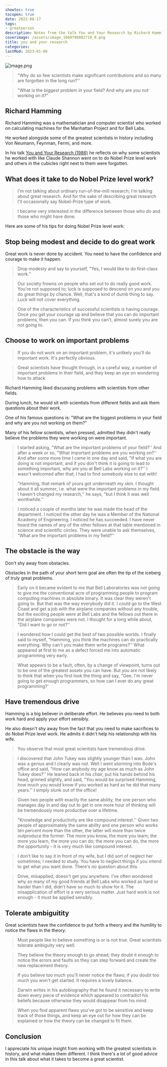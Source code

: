 ```yaml
---
showtoc: true
tocopen: true
date: 2022-08-17
tags:
- greatperson
description: Notes from the talk You and Your Research by Richard Hamming, about how to do Nobel Prize level work.
coverimage: /assets/image_1660798082719_0.png
title: you and your research
categories:
lastMod: 2023-01-06
---
```

![image.png](/assets/image_1660798082719_0.png)

> "Why do so few scientists make significant contributions and so many are forgotten in the long run?''

> "What is the biggest problem in your field? And why are you not working on it?"

## Richard Hamming

Richard Hamming was a mathematician and computer scientist who worked on calculating machines for the Manhattan Project and for Bell Labs.

He worked alongside some of the greatest scientists in history including Von Neumann, Feynman, Fermi, and more.

In his talk [You and Your Research (1986)](https://www.cs.virginia.edu/~robins/YouAndYourResearch.html) he reflects on why some scientists he worked with like Claude Shannon went on to do Nobel Prize level work and others in the cubicles right next to them were forgotten.

## What does it take to do Nobel Prize level work?

> I'm not talking about ordinary run-of-the-mill research; I'm talking about great research. And for the sake of describing great research I'll occasionally say Nobel-Prize type of work.

> I became very interested in the difference between those who do and those who might have done.

Here are some of his tips for doing Nobel Prize level work:

## Stop being modest and decide to do great work

Great work is never done by accident. You need to have the confidence and courage to make it happen.

> Drop modesty and say to yourself, "Yes, I would like to do first-class work.''

> Our society frowns on people who set out to do really good work. You're not supposed to; luck is supposed to descend on you and you do great things by chance. Well, that's a kind of dumb thing to say. Luck will not cover everything.

> One of the characteristics of successful scientists is having courage. Once you get your courage up and believe that you can do important problems, then you can. If you think you can't, almost surely you are not going to.

## Choose to work on important problems

> If you do not work on an important problem, it's unlikely you'll do important work. It's perfectly obvious.

> Great scientists have thought through, in a careful way, a number of important problems in their field, and they keep an eye on wondering how to attack

Richard Hamming liked discussing problems with scientists from other fields.

During lunch, he would sit with scientists from different fields and ask them questions about their work.

One of his famous questions is: "What are the biggest problems in your field and why are you not working on them?"

Many of his fellow scientists, when pressed, admitted they didn't really believe the problems they were working on were important.

> I started asking, "What are the important problems of your field?'' And after a week or so, "What important problems are you working on?'' And after some more time I came in one day and said, "If what you are doing is not important, and if you don't think it is going to lead to something important, why are you at Bell Labs working on it?'' I wasn't welcomed after that; I had to find somebody else to eat with!

> "Hamming, that remark of yours got underneath my skin. I thought about it all summer, i.e. what were the important problems in my field. I haven't changed my research,'' he says, "but I think it was well worthwhile.''

> I noticed a couple of months later he was made the head of the department. I noticed the other day he was a Member of the National Academy of Engineering. I noticed he has succeeded. I have never heard the names of any of the other fellows at that table mentioned in science and scientific circles. They were unable to ask themselves, "What are the important problems in my field?''

## The obstacle is the way

Don't shy away from obstacles.

Obstacles in the path of your short term goal are often the tip of the iceberg of truly great problems.

> Early on it became evident to me that Bell Laboratories was not going to give me the conventional acre of programming people to program computing machines in absolute binary. It was clear they weren't going to. But that was the way everybody did it. I could go to the West Coast and get a job with the airplane companies without any trouble, but the exciting people were at Bell Labs and the fellows out there in the airplane companies were not. I thought for a long while about, "Did I want to go or not?''

> I wondered how I could get the best of two possible worlds. I finally said to myself, "Hamming, you think the machines can do practically everything. Why can't you make them write programs?'' What appeared at first to me as a defect forced me into automatic programming very early.

> What appears to be a fault, often, by a change of viewpoint, turns out to be one of the greatest assets you can have. But you are not likely to think that when you first look the thing and say, "Gee, I'm never going to get enough programmers, so how can I ever do any great programming?'

## Have tremendous drive

Hamming is a big believer in deliberate effort. He believes you need to both work hard and apply your effort sensibly.

He also doesn't shy away from the fact that you need to make sacrifices to do Nobel Prize level work. He admits it didn't help his relationship with his wife.

> You observe that most great scientists have tremendous drive.

> I discovered that John Tukey was slightly younger than I was. John was a genius and I clearly was not. Well I went storming into Bode's office and said, "How can anybody my age know as much as John Tukey does?'' He leaned back in his chair, put his hands behind his head, grinned slightly, and said, "You would be surprised Hamming, how much you would know if you worked as hard as he did that many years.'' I simply slunk out of the office!

> Given two people with exactly the same ability, the one person who manages day in and day out to get in one more hour of thinking will be tremendously more productive over a lifetime.

> "Knowledge and productivity are like compound interest.'' Given two people of approximately the same ability and one person who works ten percent more than the other, the latter will more than twice outproduce the former. The more you know, the more you learn; the more you learn, the more you can do; the more you can do, the more the opportunity - it is very much like compound interest.

> I don't like to say it in front of my wife, but I did sort of neglect her sometimes; I needed to study. You have to neglect things if you intend to get what you want done. There's no question about this.

> Drive, misapplied, doesn't get you anywhere. I've often wondered why so many of my good friends at Bell Labs who worked as hard or harder than I did, didn't have so much to show for it. The misapplication of effort is a very serious matter. Just hard work is not enough - it must be applied sensibly.

## Tolerate ambiguitity

Great scientists have the confidence to put forth a theory and the humility to notice the flaws in the theory.

> Most people like to believe something is or is not true. Great scientists tolerate ambiguity very well.

> They believe the theory enough to go ahead; they doubt it enough to notice the errors and faults so they can step forward and create the new replacement theory.

> If you believe too much you'll never notice the flaws; if you doubt too much you won't get started. It requires a lovely balance.

> Darwin writes in his autobiography that he found it necessary to write down every piece of evidence which appeared to contradict his beliefs because otherwise they would disappear from his mind.

> When you find apparent flaws you've got to be sensitive and keep track of those things, and keep an eye out for how they can be explained or how the theory can be changed to fit them.

## Conclusion

I appreciate his unique insight from working with the greatest scientists in history, and what makes them different. I think there's a lot of good advice in this talk about what it takes to become a great scientist.
